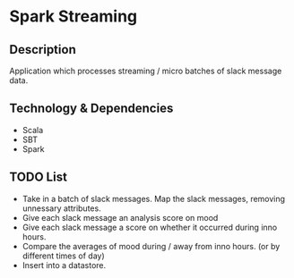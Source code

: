 # Spark Streaming
## Description
Application which processes streaming / micro batches of slack message data.
## Technology & Dependencies
- Scala
- SBT
- Spark


## TODO List
- Take in a batch of slack messages. Map the slack messages, removing unnessary attributes.
- Give each slack message an analysis score on mood
- Give each slack message a score on whether it occurred during inno hours.
- Compare the averages of mood during / away from inno hours. (or by different times of day)
- Insert into a datastore.